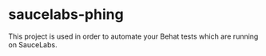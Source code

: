 saucelabs-phing
===============

This project is used in order to automate your Behat tests which are running on SauceLabs.

